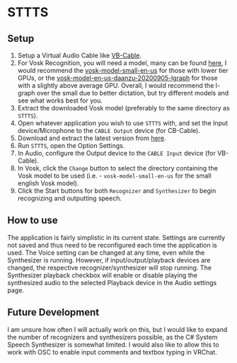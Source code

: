 # STTTS

## Setup

1. Setup a Virtual Audio Cable like [VB-Cable](https://vb-audio.com/Cable/).
2. For Vosk Recognition, you will need a model, many can be found [here](https://alphacephei.com/vosk/models), I would recommend the [vosk-model-small-en-us](https://alphacephei.com/vosk/models/vosk-model-small-en-us-0.15.zip) for those with lower tier GPUs, or the [vosk-model-en-us-daanzu-20200905-lgraph](https://alphacephei.com/vosk/models/vosk-model-en-us-daanzu-20200905-lgraph.zip) for those with a slightly above average GPU. Overall, I would recommend the l-graph over the small due to better dictation, but try different models and see what works best for you.
3. Extract the downloaded Vosk model (preferably to the same directory as `STTTS`).
3. Open whatever application you wish to use `STTTS` with, and set the Input device/Microphone to the `CABLE Output` device (for CB-Cable).
4. Download and extract the latest version from [here](https://github.com/krogenth/STTTS/releases).
5. Run `STTTS`, open the Option Settings.
6. In Audio, configure the Output device to the `CABLE Input` device (for VB-Cable).
6. In Vosk, click the `Change` button to select the directory containing the Vosk model to be used (i.e. - `vosk-model-small-en-us` for the small english Vosk model).
6. Click the Start buttons for both `Recognizer` and `Synthesizer` to begin recognizing and outputting speech.

## How to use

The application is fairly simplistic in its current state. Settings are currently not saved and thus need to be reconfigured each time the application is used.
The Voice setting can be changed at any time, even while the Synthesizer is running. However, if input/output/playback devices are changed, the respective recognizer/synthesizer will stop running.
The Synthesizer playback checkbox will enable or disable playing the synthesized audio to the selected Playback device in the Audio settings page.

## Future Development

I am unsure how often I will actually work on this, but I would like to expand the number of recognizers and synthesizers possible, as the C# System Speech Synthesizer is somewhat limited.
I would also like to allow this to work with OSC to enable input comments and textbox typing in VRChat.
